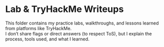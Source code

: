 # Lab & TryHackMe Writeups  

This folder contains my practice labs, walkthroughs, and lessons learned from platforms like TryHackMe.  
I don’t share flags or direct answers (to respect ToS), but I explain the process, tools used, and what I learned.  

